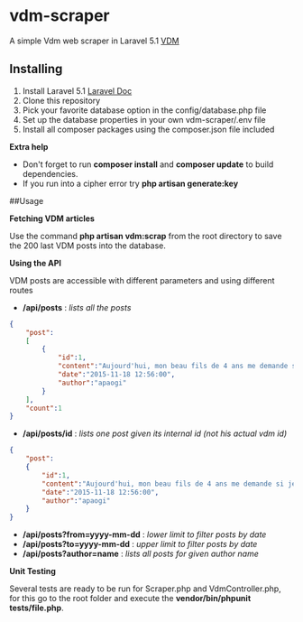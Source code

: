 # vdm-scraper
A simple Vdm web scraper in Laravel 5.1 [VDM](http://www.viedemerde.fr/?page=0)

## Installing

1. Install Laravel 5.1 [Laravel Doc](http://laravel.com/docs/5.1)
2. Clone this repository
3. Pick your favorite database option in the config/database.php file
4. Set up the database properties in your own vdm-scraper/.env file
5. Install all composer packages using the composer.json file included

**Extra help**

* Don't forget to run **composer install** and **composer update** to build dependencies.
* If you run into a cipher error try **php artisan generate:key**

##Usage

**Fetching VDM articles**

Use the command **php artisan vdm:scrap** from the root directory to save the 200 last VDM posts into the database.

**Using the API**

VDM posts are accessible with different parameters and using different routes

* **/api/posts** : *lists all the posts*

```json
{
	"post": 
	[
		{
			"id":1,
			"content":"Aujourd'hui, mon beau fils de 4 ans me demande si je suis sa nouvelle maman. Je lui explique donc qu'on n'a qu'une seule maman et que je suis sa belle-maman. Bah moi, je te trouve moche. VDM",
			"date":"2015-11-18 12:56:00",
			"author":"apaogi"
		}
	],
	"count":1
}
```


* **/api/posts/id** : *lists one post given its internal id (not his actual vdm id)*

```json
{
	"post":
	{
		"id":1,
		"content":"Aujourd'hui, mon beau fils de 4 ans me demande si je suis sa nouvelle maman. Je lui explique donc qu'on n'a qu'une seule maman et que je suis sa belle-maman. Bah moi, je te trouve moche. VDM",
		"date":"2015-11-18 12:56:00",
		"author":"apaogi"
	}
}
```

* **/api/posts?from=yyyy-mm-dd** : *lower limit to filter posts by date*
* **/api/posts?to=yyyy-mm-dd** : *upper limit to filter posts by date*
* **/api/posts?author=name** : *lists all posts for given author name*

**Unit Testing**

Several tests are ready to be run for Scraper.php and VdmController.php, for this go to the root folder and execute the **vendor/bin/phpunit tests/file.php**.

